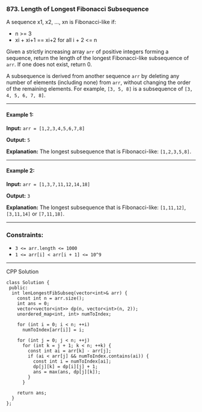 ### 873. Length of Longest Fibonacci Subsequence

A sequence x1, x2, ..., xn is Fibonacci-like if:

- n >= 3
- xi + xi+1 == xi+2 for all i + 2 <= n

Given a strictly increasing array `arr` of positive integers forming a sequence, return the length of the longest Fibonacci-like subsequence of `arr`. If one does not exist, return 0.

A subsequence is derived from another sequence `arr` by deleting any number of elements (including none) from `arr`, without changing the order of the remaining elements. For example, `[3, 5, 8]` is a subsequence of `[3, 4, 5, 6, 7, 8]`.

---

#### Example 1:

**Input:** `arr = [1,2,3,4,5,6,7,8]`

**Output:** `5`

**Explanation:** The longest subsequence that is Fibonacci-like: `[1,2,3,5,8]`.

---

#### Example 2:

**Input:** `arr = [1,3,7,11,12,14,18]`

**Output:** `3`

**Explanation:** The longest subsequence that is Fibonacci-like: `[1,11,12]`, `[3,11,14]` or `[7,11,18]`.

---

### Constraints:

- `3 <= arr.length <= 1000`
- `1 <= arr[i] < arr[i + 1] <= 10^9`

---
CPP Solution
```
class Solution {
 public:
  int lenLongestFibSubseq(vector<int>& arr) {
    const int n = arr.size();
    int ans = 0;
    vector<vector<int>> dp(n, vector<int>(n, 2));
    unordered_map<int, int> numToIndex;

    for (int i = 0; i < n; ++i)
      numToIndex[arr[i]] = i;

    for (int j = 0; j < n; ++j)
      for (int k = j + 1; k < n; ++k) {
        const int ai = arr[k] - arr[j];
        if (ai < arr[j] && numToIndex.contains(ai)) {
          const int i = numToIndex[ai];
          dp[j][k] = dp[i][j] + 1;
          ans = max(ans, dp[j][k]);
        }
      }

    return ans;
  }
};
```
